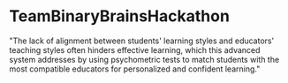 # TeamBinaryBrainsHackathon
"The lack of alignment between students' learning styles and educators' teaching styles often hinders effective learning, which this advanced system addresses by using psychometric tests to match students with the most compatible educators for personalized and confident learning."
